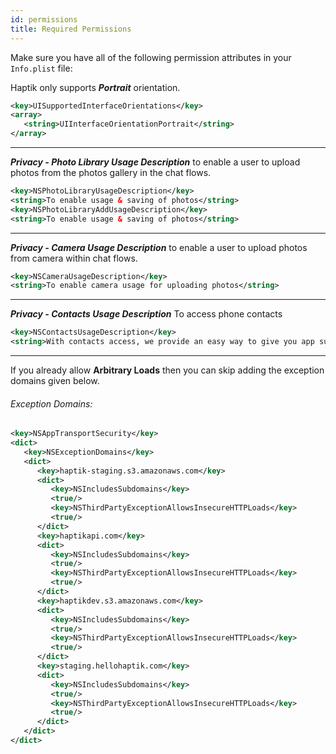 ```yaml
---
id: permissions
title: Required Permissions
---
```


Make sure you have all of the following permission attributes in your `Info.plist` file:

Haptik only supports **_Portrait_** orientation.

```XML
<key>UISupportedInterfaceOrientations</key>
<array>
   <string>UIInterfaceOrientationPortrait</string>
</array>
```

---

**_Privacy - Photo Library Usage Description_** to enable a user to upload photos from the photos gallery in the chat flows.

```XML
<key>NSPhotoLibraryUsageDescription</key>
<string>To enable usage & saving of photos</string>
<key>NSPhotoLibraryAddUsageDescription</key>
<string>To enable usage & saving of photos</string>
```

---

**_Privacy - Camera Usage Description_** to enable a user to upload photos from camera within chat flows.

```XML
<key>NSCameraUsageDescription</key>
<string>To enable camera usage for uploading photos</string>
```

---

**_Privacy - Contacts Usage Description_** To access phone contacts

```XML
<key>NSContactsUsageDescription</key>
<string>With contacts access, we provide an easy way to give you app support</string>
```

---

If you already allow **Arbitrary Loads** then you can skip adding the exception domains given below.

###### _Exception Domains_:

```XML
<key>NSAppTransportSecurity</key>
<dict>
   <key>NSExceptionDomains</key>
   <dict>
      <key>haptik-staging.s3.amazonaws.com</key>
      <dict>
         <key>NSIncludesSubdomains</key>
         <true/>
         <key>NSThirdPartyExceptionAllowsInsecureHTTPLoads</key>
         <true/>
      </dict>
      <key>haptikapi.com</key>
      <dict>
         <key>NSIncludesSubdomains</key>
         <true/>
         <key>NSThirdPartyExceptionAllowsInsecureHTTPLoads</key>
         <true/>
      </dict>
      <key>haptikdev.s3.amazonaws.com</key>
      <dict>
         <key>NSIncludesSubdomains</key>
         <true/>
         <key>NSThirdPartyExceptionAllowsInsecureHTTPLoads</key>
         <true/>
      </dict>
      <key>staging.hellohaptik.com</key>
      <dict>
         <key>NSIncludesSubdomains</key>
         <true/>
         <key>NSThirdPartyExceptionAllowsInsecureHTTPLoads</key>
         <true/>
      </dict>
   </dict>
</dict>
```
